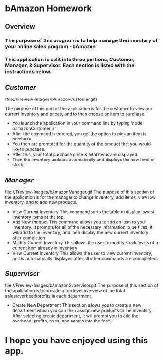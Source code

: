 # bAmazon Homework

## Overview

### The purpose of this program is to help manage the inventory of your online sales program - bAmazon

### This application is split into three portions, Customer, Manager, & Supervisor. Each section is listed with the instructions below.


## _Customer_
(file://Preview-Images/bAmazonCustomer.gif)

The purpose of this part of the application is for the customer to view our current inventory and prices, and to then choose an item to purchase.
* You launch the application in your command line by typing 'node bamazonCustomer.js'
* After the command is entered, you get the option to pick an item to purchase.
* You then are prompted for the quantity of the product that you would like to purchase.
* After this, your total purchase price & total items are displayed.
* Then the inventory updates automatically and displays the new level of stock.

## _Manager_
file://Preview-Images/bAmazonManager.gif
The purpose of this section of the application is for the manager to change inventory, add items, view low inventory, and to add new products.
* View Current Inventory
	This command sorts the table to display lowest inventory items at the top.
* Add New Product
	This command allows you to add an item to your inventory. It prompts for all of the necessary information to be filled, it will add to the inventory, and then display the new current inventory after completion.
* Modify Current Inventory
	This allows the user to modify stock levels of a current item already in inventory
* View Current Inventory
	This allows the user to view current inventory, and is automatically displayed after all other commands are comnpleted.

## _Supervisor_
file://Preview-Images/bAmazonSupervisor.gif
The purpose of this section of the application is to provide a top level overview of the total sales/overhead/profits in each department.
* Create New Department
	This section allows you to create a new department which you can then assign new products to the inventory.
	After selecting create department, it will prompt you to add the overhead, profits, sales, and names into the form.

# I hope you have enjoyed using this app.
